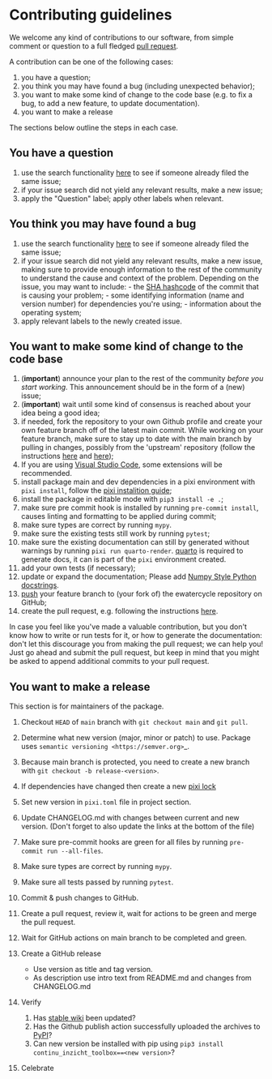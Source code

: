 # Contributing guidelines

We welcome any kind of contributions to our software, from simple
comment or question to a full fledged [pull
request](https://help.github.com/articles/about-pull-requests/).

A contribution can be one of the following cases:

1. you have a question;
2. you think you may have found a bug (including unexpected behavior);
3. you want to make some kind of change to the code base (e.g. to fix a
    bug, to add a new feature, to update documentation).
4. you want to make a release

The sections below outline the steps in each case.

## You have a question

1. use the search functionality
    [here](https://github.com/continu-inzicht/toolbox-continu-inzicht/issues) to see if
    someone already filed the same issue;
2. if your issue search did not yield any relevant results, make a new
    issue;
3. apply the \"Question\" label; apply other labels when relevant.

## You think you may have found a bug

1. use the search functionality
    [here](https://github.com/continu-inzicht/toolbox-continu-inzicht/issues) to see if
    someone already filed the same issue;
2. if your issue search did not yield any relevant results, make a new
    issue, making sure to provide enough information to the rest of the
    community to understand the cause and context of the problem.
    Depending on the issue, you may want to include: - the [SHA
    hashcode](https://help.github.com/articles/autolinked-references-and-urls/#commit-shas)
    of the commit that is causing your problem; - some identifying
    information (name and version number) for dependencies you\'re
    using; - information about the operating system;
3. apply relevant labels to the newly created issue.

## You want to make some kind of change to the code base

1. (**important**) announce your plan to the rest of the community
    *before you start working*. This announcement should be in the form
    of a (new) issue;
1. (**important**) wait until some kind of consensus is reached about
    your idea being a good idea;
1. if needed, fork the repository to your own Github profile and create
    your own feature branch off of the latest main commit. While working
    on your feature branch, make sure to stay up to date with the main
    branch by pulling in changes, possibly from the \'upstream\'
    repository (follow the instructions
    [here](https://help.github.com/articles/configuring-a-remote-for-a-fork/)
    and [here](https://help.github.com/articles/syncing-a-fork/));
1. If you are using [Visual Studio Code](https://code.visualstudio.com), some extensions will be recommended.
1. install package main and dev dependencies in a pixi environment with `pixi install`, follow the [pixi instalition guide](https://pixi.sh/latest/);
1. install the package in editable mode with
    `pip3 install -e .`;
1. make sure pre commit hook is installed by running `pre-commit install`, causes linting and formatting to be applied during commit;
1. make sure types are correct by running ``mypy``.
1. make sure the existing tests still work by running `pytest`;
1. make sure the existing documentation can still by generated without
    warnings by running `pixi run quarto-render`. [quarto](https://quarto.org/docs/computations/python.html) is required to generate docs, it can is part of the `pixi` environment created.
1. add your own tests (if necessary);
1. update or expand the documentation; Please add [Numpy Style Python
    docstrings](https://numpydoc.readthedocs.io/en/latest/format.html#documenting-classes).
1. [push](http://rogerdudler.github.io/git-guide/) your feature branch
    to (your fork of) the ewatercycle repository on GitHub;
1. create the pull request, e.g. following the instructions
    [here](https://help.github.com/articles/creating-a-pull-request/).

In case you feel like you\'ve made a valuable contribution, but you
don\'t know how to write or run tests for it, or how to generate the
documentation: don\'t let this discourage you from making the pull
request; we can help you! Just go ahead and submit the pull request, but
keep in mind that you might be asked to append additional commits to
your pull request.

## You want to make a release

This section is for maintainers of the package.

1. Checkout ``HEAD`` of ``main`` branch with ``git checkout main`` and ``git pull``.
1. Determine what new version (major, minor or patch) to use. Package uses `semantic versioning <https://semver.org>`_.
1. Because main branch is protected, you need to create a new branch with ``git checkout -b release-<version>``.
1. If dependencies have changed then create a new [pixi lock](https://pixi.sh/latest/features/lockfile/)
1. Set new version in ``pixi.toml`` file in project section.
1. Update CHANGELOG.md with changes between current and new version. (Don't forget to also update the links at the bottom of the file)
1. Make sure pre-commit hooks are green for all files by running ``pre-commit run --all-files``.
1. Make sure types are correct by running ``mypy``.
1. Make sure all tests passed by running ``pytest``.
1. Commit & push changes to GitHub.
1. Create a pull request, review it, wait for actions to be green and merge the pull request.
1. Wait for GitHub actions on main branch to be completed and green.
1. Create a GitHub release
    - Use version as title and tag version.
    - As description use intro text from README.md and changes from CHANGELOG.md

1. Verify

    1. Has [stable wiki](https://continu-inzicht.github.io/toolbox-continu-inzicht/) been updated?
    1. Has the Github publish action successfully uploaded the archives to [PyPI](https://pypi.org/project/continu_inzicht_toolbox)?
    1. Can new version be installed with pip using
        `pip3 install continu_inzicht_toolbox==<new version>`?

1. Celebrate